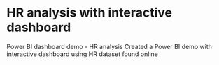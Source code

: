 # HR analysis with interactive dashboard
Power BI dashboard demo - HR analysis
Created a Power BI demo with interactive dashboard using HR dataset found online
